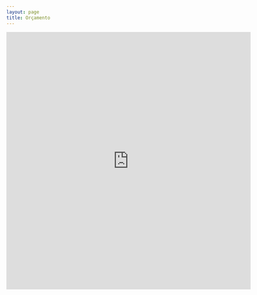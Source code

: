 ```yaml
---
layout: page
title: Orçamento
---
```


<iframe src="https://docs.google.com/forms/d/e/1FAIpQLScwhGOxXvNMddF1nCeEzGVzNYHBkDcXCwzWNsAruUGtXs6n2w/viewform?embedded=true" width="640" height="673" frameborder="0" marginheight="0" marginwidth="0">Caricamento…</iframe>